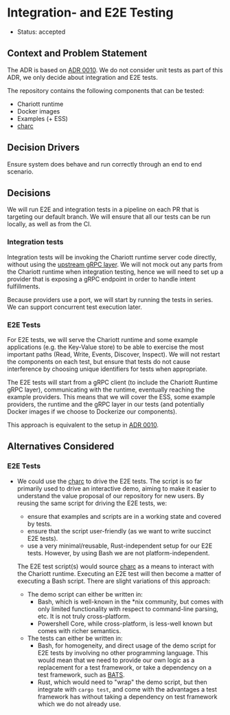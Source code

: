 # Integration- and E2E Testing

- Status: accepted

## Context and Problem Statement

The ADR is based on [ADR 0010](0010-e2e-tests.md). We do not consider
unit tests as part of this ADR, we only decide about integration and E2E tests.

The repository contains the following components that can be tested:

- Chariott runtime
- Docker images
- Examples (+ ESS)
- [charc][charc]

## Decision Drivers

Ensure system does behave and run correctly through an end to end scenario.

## Decisions

We will run E2E and integration tests in a pipeline on each PR that is targeting
our default branch. We will ensure that all our tests can be run locally, as
well as from the CI.

### Integration tests

Integration tests will be invoking the Chariott runtime server code directly,
without using the [upstream gRPC
layer](../../proto/chariott/runtime/v1/runtime.proto). We will not mock out any parts
from the Chariott runtime when integration testing, hence we will need to set up
a provider that is exposing a gRPC endpoint in order to handle intent
fulfillments.

Because providers use a port, we will start by running the tests in series. We
can support concurrent test execution later.

### E2E Tests

For E2E tests, we will serve the Chariott runtime and some example applications
(e.g. the Key-Value store) to be able to exercise the most important paths
(Read, Write, Events, Discover, Inspect). We will not restart the components on
each test, but ensure that tests do not cause interference by choosing unique
identifiers for tests when appropriate.

The E2E tests will start from a gRPC client (to include the Chariott Runtime
gRPC layer), communicating with the runtime, eventually reaching the example
providers. This means that we will cover the ESS, some example providers, the
runtime and the gRPC layer in our tests (and potentially Docker images if we
choose to Dockerize our components).

This approach is equivalent to the setup in [ADR
0010](0010-e2e-tests.md).

## Alternatives Considered

### E2E Tests

- We could use the [charc][charc] to drive the E2E tests. The script is so far
  primarily used to drive an interactive demo, aiming to make it easier to
  understand the value proposal of our repository for new users. By reusing the
  same script for driving the E2E tests, we:
  - ensure that examples and scripts are in a working state and covered by
    tests.
  - ensure that the script user-friendly (as we want to write succinct E2E
    tests).
  - use a very minimal/reusable, Rust-independent setup for our E2E tests.
    However, by using Bash we are not platform-independent.

  The E2E test script(s) would source [charc][charc] as a means to
  interact with the Chariott runtime. Executing an E2E test will then become a
  matter of executing a Bash script. There are slight variations of this
  approach:
  - The demo script can either be written in:
    - Bash, which is well-known in the *nix community, but comes with only
      limited functionality with respect to command-line parsing, etc. It is not
      truly cross-platform.
    - Powershell Core, while cross-platform, is less-well known but comes with
      richer semantics.
  - The tests can either be written in:
    - Bash, for homogeneity, and direct usage of the demo script for E2E tests
      by involving no other programming language. This would mean that we need
      to provide our own logic as a replacement for a test framework, or take a
      dependency on a test framework, such as
      [BATS](https://github.com/bats-core/bats-core).
    - Rust, which would need to "wrap" the demo script, but then integrate with
      `cargo test`, and come with the advantages a test framework has without
      taking a dependency on test framework which we do not already use.

[charc]: ../../tools/charc.md
